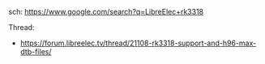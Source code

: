 sch: https://www.google.com/search?q=LibreElec+rk3318

Thread:
- https://forum.libreelec.tv/thread/21108-rk3318-support-and-h96-max-dtb-files/
